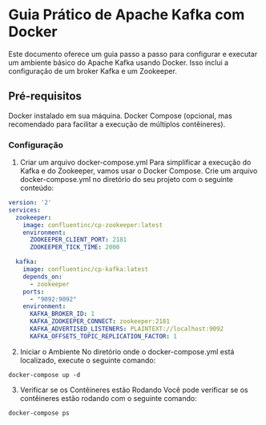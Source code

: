 # Guia Prático de Apache Kafka com Docker

Este documento oferece um guia passo a passo para configurar e executar um ambiente básico do Apache Kafka usando Docker. Isso inclui a configuração de um broker Kafka e um Zookeeper.

## Pré-requisitos

Docker instalado em sua máquina.
Docker Compose (opcional, mas recomendado para facilitar a execução de múltiplos contêineres).

### Configuração

1. Criar um arquivo docker-compose.yml
Para simplificar a execução do Kafka e do Zookeeper, vamos usar o Docker Compose. Crie um arquivo docker-compose.yml no diretório do seu projeto com o seguinte conteúdo:

```yml
version: '2'
services:
  zookeeper:
    image: confluentinc/cp-zookeeper:latest
    environment:
      ZOOKEEPER_CLIENT_PORT: 2181
      ZOOKEEPER_TICK_TIME: 2000

  kafka:
    image: confluentinc/cp-kafka:latest
    depends_on:
      - zookeeper
    ports:
      - "9092:9092"
    environment:
      KAFKA_BROKER_ID: 1
      KAFKA_ZOOKEEPER_CONNECT: zookeeper:2181
      KAFKA_ADVERTISED_LISTENERS: PLAINTEXT://localhost:9092
      KAFKA_OFFSETS_TOPIC_REPLICATION_FACTOR: 1
```

2. Iniciar o Ambiente
No diretório onde o docker-compose.yml está localizado, execute o seguinte comando:

```
docker-compose up -d
```

3. Verificar se os Contêineres estão Rodando
Você pode verificar se os contêineres estão rodando com o seguinte comando:

```
docker-compose ps
```

